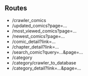 ## Routes
* /crawler_comics
* /updated_comics?page=...
* /most_viewed_comics?page=...
* /newest_comics?page=...
* /comic_detail?link=...
* /chapter_detail?link=...
* /search_comic?query=...&page=...
* /category
* /category/crawler_to_database
* /category_detail?link=...&page=...
